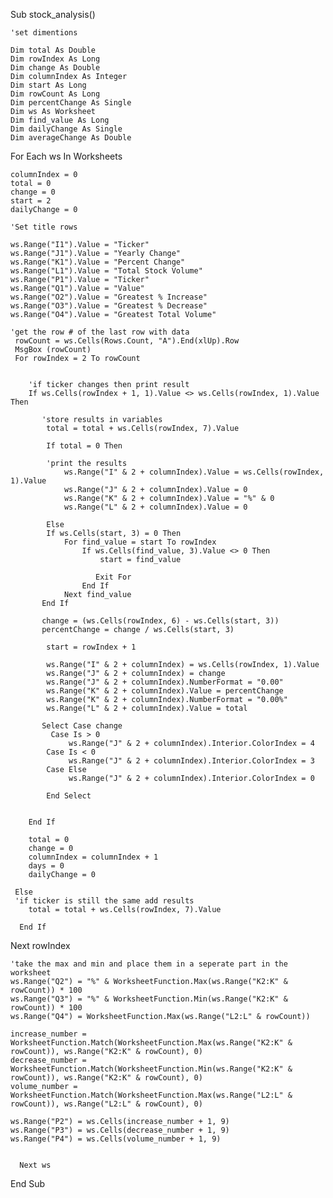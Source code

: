 Sub stock_analysis()

    'set dimentions
    
    Dim total As Double
    Dim rowIndex As Long
    Dim change As Double
    Dim columnIndex As Integer
    Dim start As Long
    Dim rowCount As Long
    Dim percentChange As Single
    Dim ws As Worksheet
    Dim find_value As Long
    Dim dailyChange As Single
    Dim averageChange As Double
    
  
  For Each ws In Worksheets
  
    columnIndex = 0
    total = 0
    change = 0
    start = 2
    dailyChange = 0
    
    'Set title rows
    
    ws.Range("I1").Value = "Ticker"
    ws.Range("J1").Value = "Yearly Change"
    ws.Range("K1").Value = "Percent Change"
    ws.Range("L1").Value = "Total Stock Volume"
    ws.Range("P1").Value = "Ticker"
    ws.Range("Q1").Value = "Value"
    ws.Range("O2").Value = "Greatest % Increase"
    ws.Range("O3").Value = "Greatest % Decrease"
    ws.Range("O4").Value = "Greatest Total Volume"
    
    'get the row # of the last row with data
     rowCount = ws.Cells(Rows.Count, "A").End(xlUp).Row
     MsgBox (rowCount)
     For rowIndex = 2 To rowCount
     

        'if ticker changes then print result
        If ws.Cells(rowIndex + 1, 1).Value <> ws.Cells(rowIndex, 1).Value Then

           'store results in variables
            total = total + ws.Cells(rowIndex, 7).Value
            
            If total = 0 Then

            'print the results
                ws.Range("I" & 2 + columnIndex).Value = ws.Cells(rowIndex, 1).Value
                ws.Range("J" & 2 + columnIndex).Value = 0
                ws.Range("K" & 2 + columnIndex).Value = "%" & 0
                ws.Range("L" & 2 + columnIndex).Value = 0

            Else
            If ws.Cells(start, 3) = 0 Then
                For find_value = start To rowIndex
                    If ws.Cells(find_value, 3).Value <> 0 Then
                        start = find_value

                       Exit For
                    End If
                Next find_value
           End If

           change = (ws.Cells(rowIndex, 6) - ws.Cells(start, 3))
           percentChange = change / ws.Cells(start, 3)

            start = rowIndex + 1

            ws.Range("I" & 2 + columnIndex) = ws.Cells(rowIndex, 1).Value
            ws.Range("J" & 2 + columnIndex) = change
            ws.Range("J" & 2 + columnIndex).NumberFormat = "0.00"
            ws.Range("K" & 2 + columnIndex).Value = percentChange
            ws.Range("K" & 2 + columnIndex).NumberFormat = "0.00%"
            ws.Range("L" & 2 + columnIndex).Value = total

           Select Case change
             Case Is > 0
                 ws.Range("J" & 2 + columnIndex).Interior.ColorIndex = 4
            Case Is < 0
                 ws.Range("J" & 2 + columnIndex).Interior.ColorIndex = 3
            Case Else
                 ws.Range("J" & 2 + columnIndex).Interior.ColorIndex = 0

            End Select


        End If

        total = 0
        change = 0
        columnIndex = columnIndex + 1
        days = 0
        dailyChange = 0

     Else
     'if ticker is still the same add results
        total = total + ws.Cells(rowIndex, 7).Value

      End If


   Next rowIndex

    'take the max and min and place them in a seperate part in the worksheet
    ws.Range("Q2") = "%" & WorksheetFunction.Max(ws.Range("K2:K" & rowCount)) * 100
    ws.Range("Q3") = "%" & WorksheetFunction.Min(ws.Range("K2:K" & rowCount)) * 100
    ws.Range("Q4") = WorksheetFunction.Max(ws.Range("L2:L" & rowCount))

    increase_number = WorksheetFunction.Match(WorksheetFunction.Max(ws.Range("K2:K" & rowCount)), ws.Range("K2:K" & rowCount), 0)
    decrease_number = WorksheetFunction.Match(WorksheetFunction.Min(ws.Range("K2:K" & rowCount)), ws.Range("K2:K" & rowCount), 0)
    volume_number = WorksheetFunction.Match(WorksheetFunction.Max(ws.Range("L2:L" & rowCount)), ws.Range("L2:L" & rowCount), 0)

    ws.Range("P2") = ws.Cells(increase_number + 1, 9)
    ws.Range("P3") = ws.Cells(decrease_number + 1, 9)
    ws.Range("P4") = ws.Cells(volume_number + 1, 9)


      Next ws

End Sub






